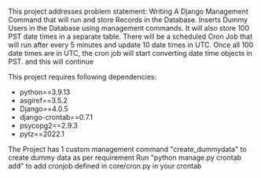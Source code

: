 This project addresses problem statement:
Writing A Django Management Command that will run and store Records in the Database. Inserts Dummy Users in the Database using management commands. It will also store 100 PST date times in a separate table. There will be a scheduled Cron Job that will run after every 5 minutes and update 10 date times in UTC. Once all 100 date times are in UTC, the cron job will start converting date time objects in PST. and this will continue


This project requires following dependencies:

- python==3.9.13
- asgiref==3.5.2
- Django==4.0.5
- django-crontab==0.7.1
- psycopg2==2.9.3
- pytz==2022.1

The Project has 1 custom management command "create_dummydata" to create dummy data as per requirement
Run "python manage.py crontab add" to add cronjob defined in core/cron.py in your crontab

